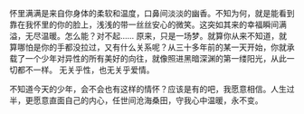 怀里满满是来自你身体的柔软和温度，口鼻间淡淡的幽香。不知为何，就是能看到靠在我怀里的你的脸上，浅浅的带一丝丝安心的微笑。这突如其来的幸福瞬间满溢，无尽温暖。怎么能？对不起……
原来，只是一场梦。就算你从来不知道，就算哪怕是你的手都没拉过，又有什么关系呢？从三十多年前的某一天开始，你就承载了一个少年对异性的所有美好的向往，就像照进黑暗深渊的第一缕阳光，从此一切都不一样。
无关乎性，也无关乎爱情。

不知道今天的少年，会不会也有这样的情怀？应该是有的吧，我愿意相信。人生过半，更愿意直面自己的内心，任世间沧海桑田，守我心中温暖，永不变。
